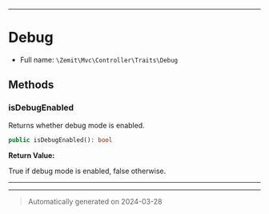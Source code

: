 ***

# Debug





* Full name: `\Zemit\Mvc\Controller\Traits\Debug`




## Methods


### isDebugEnabled

Returns whether debug mode is enabled.

```php
public isDebugEnabled(): bool
```









**Return Value:**

True if debug mode is enabled, false otherwise.




***

***
> Automatically generated on 2024-03-28

